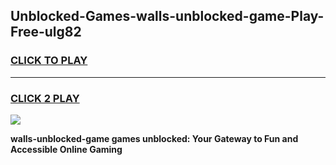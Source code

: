 
## Unblocked-Games-walls-unblocked-game-Play-Free-ulg82
<h3>
<a href="https://premium76.site?title=walls-unblocked-game&ref=17A">CLICK TO PLAY</a></h3>
<hr>

<h3>
<a href="https://premium76.site?title=walls-unblocked-game&ref=17A">CLICK 2 PLAY</a>
  
</h3>

<a href="https://premium76.site?title=walls-unblocked-game&ref=17A"><img src="https://clearcache.store/games.png"></a>


**walls-unblocked-game games unblocked: Your Gateway to Fun and Accessible Online Gaming**
